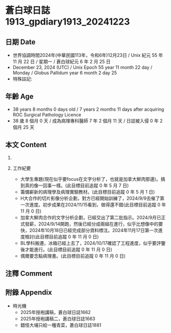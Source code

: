 [_metadata_:encoding]: - "utf-8"
[_metadata_:language]: - "zh-Hant-TW"
[_metadata_:fileformat]: - "markdown"
[_metadata_:MIME_type]: - "text/plain"
[_metadata_:markdown_version]: - "commonmark version 0.30"
[_metadata_:markdown_spec]: - "https://spec.commonmark.org/0.30/"

# 蒼白球日誌1913_gpdiary1913_20241223 #

## 日期 Date ##

* 世界協調時間2024年(中華民國113年，令和6年)12月23日 / Unix 紀元 55 年 11 月 22 日 / 星期一 / 蒼白球紀元 6 年 2 月 25 日
* December 23, 2024 (UTC) / Unix Epoch 55 year 11 month 22 day / Monday / Globus Pallidum year 6 month 2 day 25
* 特殊註記:

## 年齡 Age ##

* 38 years 8 months 0 days old / 7 years 2 months 11 days after acquiring ROC Surgical Pathology Licence
* 38 歲 8 個月 0 天 / 成為病理專科醫師 7 年 2 個月 11 天 / 日誌被入侵 0 年 2 個月 25 天

## 本文 Content ##

1. 

2. 工作紀要

    - 大學生專題(現在似乎要focus在文字分析了，也就是加拿大鮮肉那邊)。搞到真的像一回事一樣。(此目標目前追蹤 0 年 5 月 7 日)
    - 籌備嶄新的病理學及病理實驗教材。(此目標目前追蹤 0 年 5 月 1 日)
    - H大合作的切片影像分析企劃，對方已經開始訓練了，2024/9/9去催了第一次進度。初步成果在2024/11/15看到，做得還不錯(此目標目前追蹤 0 年 11 月 0 日)
    - 加拿大鮮肉合作的文字分析企劃，已經交出了第二批指示。2024/9月已正式發薪，2024/9/14開跑，然後已經分成兩組在進行，似乎比想像中的要快，2024年10月18日已經完成部分資料標注。2024年11月17日第一次進度檢討(此目標目前追蹤 0 年 11 月 0 日)
    - BL學科搬遷，冰箱已經上去了，2024/10/17確認了工程進度，似乎要評鑒後才能進行。(此目標目前追蹤 0 年 11 月 0 日)
    - 偶爾要念點病理書。(此目標目前追蹤 0 年 11 月 0 日)

## 注釋 Comment ##


## 附錄 Appendix ##

* 時光機
    - 2025年授袍講稿，蒼白球日誌1662
    - 2025年授袍講稿二，蒼白球日誌1663
    - 錯怪大埔只給一種青菜，蒼白球日誌1881
